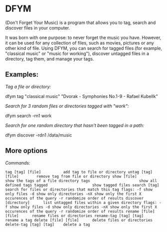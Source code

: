 DFYM
====
(Don't Forget Your Music) is a program that allows you to tag, search and discover files in your computer.

It was born with one purpose: to never forget the music you have. However, it can be used for any collection of files, such as movies, pictures or any other kind of file. Using DFYM, you can search for tagged files (for example, "classical music" or "music for working"), discover untagged files in a directory, tag them, and manage your tags.

Examples:
---------
_Tag a file or directory:_

dfym tag "classical music" "Dvorak - Symphonies No.1-9 - Rafael KubelIk" 

_Search for 3 random files or directories tagged with "work":_

dfym search -rn1 work

_Search for one random directory that hasn't been tagged in a path:_

dfym discover -rdn1 /data/music


More options
------------
_Commands:_

`
tag [tag] [file]          add tag to file or directory
untag [tag] [file]        remove tag from file or directory
show [file]               show the tags of a file directory
tags                      show all defined tags
tagged                    show tagged files
search [tag]              search for files or directories that match this tag
                            flags:
                            -f show only files
                            -d show only directories
                            -nX show only the first X occurences of the query
                            -r randomize order of results
discover [directory]      list untagged files within a given directory
                            flags:
                              -f show only files
                              -d show only directories
                              -nX show only the first X occurences of the query
                              -r randomize order of results
rename [file] [file]      rename files or directories
rename-tag [tag] [tag]    rename a tag
delete [file] [file]      delete files or directories
delete-tag [tag] [tag]    delete a tag
`

